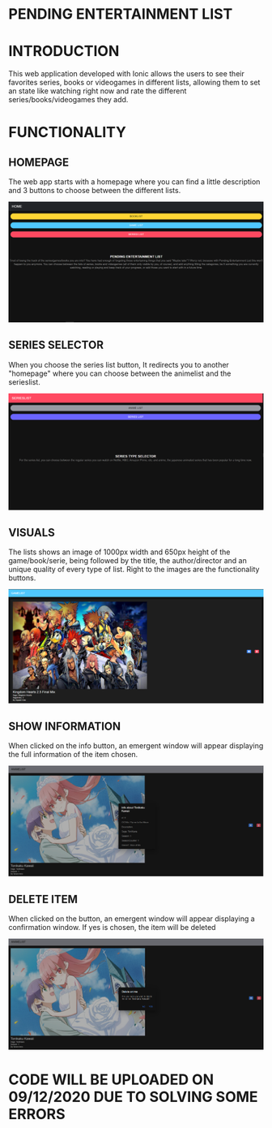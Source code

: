 # PENDING ENTERTAINMENT LIST

# INTRODUCTION

This web application developed with Ionic allows the users to see their favorites series, books or videogames in different lists, allowing them to set an state like watching right now and rate the different series/books/videogames they add.

# FUNCTIONALITY

## HOMEPAGE

The web app starts with a homepage where you can find a little description and 3 buttons to choose between the different lists.

<img src="README IMAGES/HomePage2.PNG">



## SERIES SELECTOR

When you choose the series list button, It redirects you to another "homepage" where you can choose between the animelist and the serieslist.

<img src="README IMAGES/Series selector.PNG">

## VISUALS

The lists shows an image of 1000px width and 650px height of the game/book/serie, being followed by the title, the author/director and an unique quality of every type of list. Right to the images are the functionality buttons.

<img src="README IMAGES/GameList2.PNG">

## SHOW INFORMATION

When clicked on the info button, an emergent window will appear displaying the full information of the item chosen.

<img src="README IMAGES/Info2.PNG">

## DELETE ITEM

When clicked on the button, an emergent window will appear displaying a confirmation window. If yes is chosen, the item will be deleted

<img src="README IMAGES/Delete2.PNG">


# CODE WILL BE UPLOADED ON 09/12/2020 DUE TO SOLVING SOME ERRORS
 
